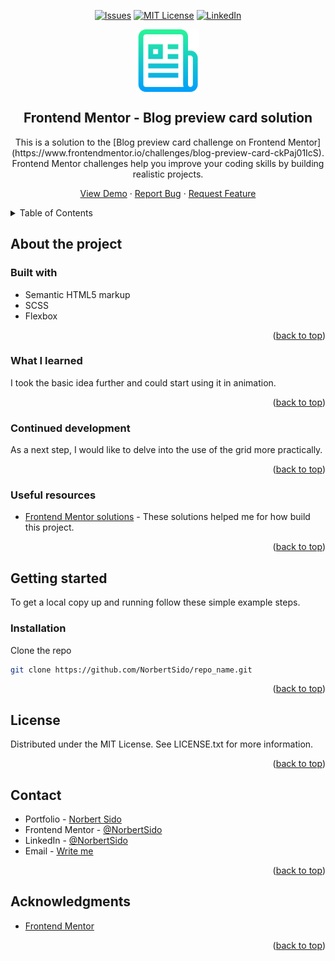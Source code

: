 <!-- PROJECT SHIELDS -->
<div align="center">

  <!-- [![Contributors][contributors-shield]][contributors-url] -->
  <!-- [![Forks][forks-shield]][forks-url] -->
  <!-- [![Stargazers][stars-shield]][stars-url] -->
  [![Issues][issues-shield]][issues-url]
  [![MIT License][license-shield]][license-url]
  [![LinkedIn][linkedin-shield]][linkedin-url]

</div>

<!-- PROJECT LOGO -->
<div align="center">
  <img width="100px" src="assets/images/logo.png" align="center" alt="Project logo">

  <h2 align="center">Frontend Mentor - Blog preview card solution</h2>
  <p align="center">
    This is a solution to the [Blog preview card challenge on Frontend Mentor](https://www.frontendmentor.io/challenges/blog-preview-card-ckPaj01IcS). Frontend Mentor challenges help you improve your coding skills by building realistic projects. 
  </p>

  <p align="center">
    <a href="#all-demos">View Demo</a>
    ·
    <a href="https://github.com/NorbertSido/blog-preview-card-main/issues/new?assignees=&labels=bug&projects=&template=bug_report.yml">Report Bug</a>
    ·
    <a href="https://github.com/NorbertSido/blog-preview-card-main/issues/new?assignees=&labels=enhancement&projects=&template=feature_request.yml">Request Feature</a>
  </p>
</div>

<!-- TABLE OF CONTENTS -->
<details>
  <summary>Table of Contents</summary>
  <ol>
    <li>
      <a href="#about-the-project">About The Project</a>
      <ul>
        <li><a href="#built-with">Built With</a></li>
        <li><a href="#what-i-learned">What I learned</a></li>
        <li><a href="#continued-development">Continued Development</a></li>
        <li><a href="#useful-resources">Useful resources</a></li>
      </ul>
    </li>
    <li>
      <a href="#getting-started">Getting Started</a>
      <ul>
        <li><a href="#installation">Installation</a></li>
      </ul>
    </li>
    <li><a href="#license">License</a></li>
    <li><a href="#contact">Contact</a></li>
    <li><a href="#acknowledgments">Acknowledgments</a></li>
  </ol>
</details>

<!-- ABOUT THE PROJECT -->
## About the project

<!-- BUILD WITH -->
### Built with
- Semantic HTML5 markup
- SCSS
- Flexbox

<p align="right">(<a href="#readme-top">back to top</a>)</p>

<!-- WHAT I LEARNED -->
### What I learned
I took the basic idea further and could start using it in animation.

<p align="right">(<a href="#readme-top">back to top</a>)</p>

<!-- CONTINUED DEVELOPMENT -->
### Continued development
As a next step, I would like to delve into the use of the grid more practically.

<p align="right">(<a href="#readme-top">back to top</a>)</p>

<!-- USEFUL RESOURCES -->
### Useful resources
- [Frontend Mentor solutions](https://www.frontendmentor.io/solutions) - These solutions helped me for how build this project.

<p align="right">(<a href="#readme-top">back to top</a>)</p>

<!-- GETTING STARTED -->
## Getting started
To get a local copy up and running follow these simple example steps.

<!-- INSTALLATION -->
### Installation
Clone the repo
   ```sh
   git clone https://github.com/NorbertSido/repo_name.git
   ```
<p align="right">(<a href="#readme-top">back to top</a>)</p>

<!-- LICENCE -->
## License
Distributed under the MIT License. See LICENSE.txt for more information.
<p align="right">(<a href="#readme-top">back to top</a>)</p>

<!-- CONTACT -->
## Contact
- Portfolio - [Norbert Sido][portfolio-url]
- Frontend Mentor - [@NorbertSido][frontend-mentor-url]
- LinkedIn - [@NorbertSido][linkedin-url]
- Email - [Write me][email-url]

<p align="right">(<a href="#readme-top">back to top</a>)</p>

<!-- ACKNOWLEDGMENTS -->
## Acknowledgments
- [Frontend Mentor](https://www.frontendmentor.io/)
<p align="right">(<a href="#readme-top">back to top</a>)</p>


<!-- MARKDOWN LINKS & IMAGES -->
<!-- https://www.markdownguide.org/basic-syntax/#reference-style-links -->

[issues-shield]: https://img.shields.io/github/issues/NorbertSido/blog-preview-card-main?color=0088ff
[issues-url]: https://github.com/NorbertSido/blog-preview-card-main/issues
[license-shield]: https://img.shields.io/github/license/NorbertSido/blog-preview-card-main?color=97CA00
[license-url]: ./LICENSE.txt

<!-- Social links -->
[linkedin-shield]: https://img.shields.io/badge/-LinkedIn-black.svg?style=flat&logo=linkedin&colorB=555
[linkedin-url]: https://www.linkedin.com/in/norbertsido/
[portfolio-url]: https://norbertsido.github.io/MyPortfolio/
[frontend-mentor-url]: https://www.frontendmentor.io/profile/NorbertSido
[email-url]: https://mail.google.com/mail/u/0/#inbox?compose=new